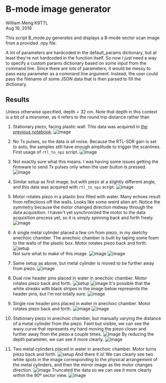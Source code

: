 # B-mode image generator

William Meng K9TTL  
Aug 19, 2018

This script B_mode.py generates and displays a B-mode sector scan image
from a provided .npy file.

A lot of parameters are hardcoded in the default_params dictionary,
but at least they're not hardcoded in the function itself.
So now I just need a way to specify a custom params dictionary
based on some input from the command line.
Since there are lots of parameters, it would be messy to pass easy
parameter as a command line argument.
Instead, the user could pass the filename of some JSON data that
is then parsed to fill the dictionary.

## Results  
Unless otherwise specified, depth = 32 cm.
Note that depth in this context is a bit of a misnomer, 
as it refers to the round trip distance rather than 

1. Stationary piezo, facing plastic wall.
This data was acquired in [the previous notebook](../20180818/rtlsdr_ultrasound_test.ipynb).
![image](Figure_1.png)

2. No Tx pulses, so the data is all noise.
Because the RTL-SDR gain is set to auto, the samples
still have enough amplitude to trigger the scanlines.
First usage of `rtl_to_npz` script.
![image](rtl_samples_20180819_195323.png)

3. Not exactly sure what this means.
I was having some issues getting the firmware to send
Tx pulses only when the user button is pressed.
![image](rtl_samples_20180819_200619.png)

4. Similar setup as first image, but with piezo at a slightly
different angle, and this data was acquired with `rtl_to_npz` script.
![image](rtl_samples_20180819_201003.png)

5. Motor rotates piezo in a plastic box filled with water.
Many echoes result from reflections off the walls.
Looks like some weird alien art.
Notice the symmetry because the motor changed direction midway
through the data acquisition.
I haven't yet synchronized the motor to the data acquisition process yet,
so it is simply spinning back and forth freely.
![image](rtl_samples_20180819_201256.png)

6. A single metal cylinder placed a few cm from piezo, in my sketchy anechoic chamber.
The anechoic chamber is built by taping some foam to the walls of the plastic box.
Motor rotates piezo back and forth.  
![setup](DSCN7871.JPG)  
Not sure what to make of this image.
![image](rtl_samples_20180819_202405.png)
![image](rtl_samples_20180819_202405_a.png)


7. Same setup as above, but metal cylinder is moved to be further away from piezo.
![image](rtl_samples_20180819_202603.png)


8. Dual row header pins placed in water in anechoic chamber.
Motor rotates piezo back and forth.
![setup](IMG_5596.JPG)
![image](rtl_samples_20180819_202809.png)
It's possible that the white streaks with black stripes in the image below represents the header pins, but I'm not totally sure.
![image](rtl_samples_20180819_202809_a.png)


9. Single row header pins placed in water in anechoic chamber.
Motor rotates piezo back and forth.
![image](rtl_samples_20180819_203212.png)
![image](rtl_samples_20180819_203212_a.png)


10. Stationary piezo in anechoic chamber, but manually varying the distance of a metal cylinder from the piezo. Faint but visible, we can see the wavy curve that represents my hand moving the piezo
closer and further away from the piezo a couple times.
![image](rtl_samples_20180819_203501.png)
By reducing the depth parameter, we can see it more clearly.
![image](rtl_samples_20180819_203501_a.png)

11. Two metal cylinders placed in water in anechoic chamber.
Motor turns piezo back and forth.
![setup](IMG_5599.JPG)
And there it is!
We can clearly see two white spots in the image
corresponding to the physical arrangement of the metal cylinders,
and then the mirror image as the motor changes direction.
![image](rtl_samples_20180819_204435.png)
Truncated the data so we can see it more clearly within the 90º sector view.
![image](rtl_samples_20180819_204435_truncated.png)

